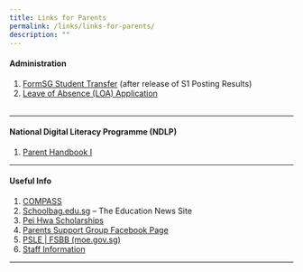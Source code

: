 ```yaml
---
title: Links for Parents
permalink: /links/links-for-parents/
description: ""
---
```

<h4>Administration</h4>
<ol>
<li><a href="https://form.gov.sg/5fdaf670f80bcd0012506a58" target="_blank" rel="noopener noreferrer">FormSG Student Transfer</a> (after release of S1 Posting Results)</li>
<li><a href="https://go.gov.sg/phss-loa-form" target="_blank" rel="noopener noreferrer">Leave of Absence (LOA) Application</a>
<div class="mceTemp">&nbsp;</div>
</li>
</ol><hr>
<h4>National Digital Literacy Programme (NDLP)</h4>
<ol>
<li><a href="https://drive.google.com/file/d/1yygqA326DclD4cE3ZBkq1xvmH9Cnx9Mc/view?usp=sharing" target="_blank" rel="noopener noreferrer">Parent Handbook I</a></li>
</ol><hr>
<h4>Useful Info</h4>
<ol>
<li><a href="http://www.moe.gov.sg/compass/" target="_blank" rel="noopener noreferrer">COMPASS</a></li>
<li><a href="https://www.schoolbag.edu.sg/" target="_blank" rel="noopener noreferrer">Schoolbag.edu.sg</a>&nbsp;&ndash; The Education News Site</li>
<li><a href="/our-partners/pei-hwa-alumni">Pei Hwa Scholarships</a></li>
<li><a href="http://www.facebook.com/groups/phss.psg/" target="_blank" rel="noopener noreferrer">Parents Support Group Facebook Page</a></li>
<li><a href="https://www.moe.gov.sg/microsites/psle-fsbb/index.html" target="_blank" rel="noopener noreferrer" data-saferedirecturl="https://www.google.com/url?q=https://www.moe.gov.sg/microsites/psle-fsbb/index.html&amp;source=gmail&amp;ust=1618903324088000&amp;usg=AFQjCNG_VhpZE7y2YvIk5AKxDbAyrLpcdg">PSLE | FSBB (moe.gov.sg)</a></li>
<li><a href="/about-us/staff-contact-info/">Staff Information</a></li>
</ol><hr>
